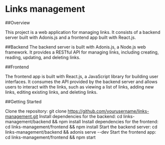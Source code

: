 # Links management

##Overview

This project is a web application for managing links. It consists of a backend server built with Adonis.js and a frontend app built with React.js.

##Backend
The backend server is built with Adonis.js, a Node.js web framework. It provides a RESTful API for managing links, including creating, reading, updating, and deleting links.

##Frontend

The frontend app is built with React.js, a JavaScript library for building user interfaces. It consumes the API provided by the backend server and allows users to interact with the links, such as viewing a list of links, adding new links, editing existing links, and deleting links.

##Getting Started

Clone the repository: git clone https://github.com/yourusername/links-management.git
Install dependencies for the backend: cd links-management/backend && npm install
Install dependencies for the frontend: cd links-management/frontend && npm install
Start the backend server: cd links-management/backend && adonis serve --dev
Start the frontend app: cd links-management/frontend && npm start
